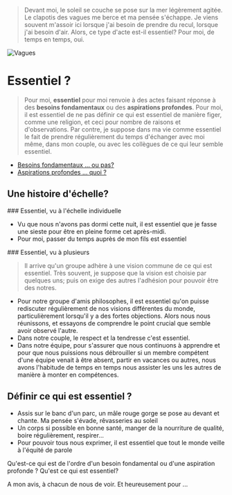 > Devant moi, le soleil se couche se pose sur la mer légèrement agitée. Le clapotis des vagues me berce et ma pensée s'échappe. Je viens souvent m'assoir ici lorsque j'ai besoin de prendre du recul, lorsque j'ai besoin d'air. Alors, ce type d'acte est-il essentiel? Pour moi, de temps en temps, oui.

![Vagues](http://img2.hebus.com/hebus_2012/11/10/preview/1352546939_50559.jpg)

# Essentiel ?

> Pour moi, **essentiel** pour moi renvoie à des actes faisant réponse à des **besoins fondamentaux** ou des **aspirations profondes**. Pour moi, il est essentiel de ne pas définir ce qui est essentiel de manière figer, comme une religion, et ceci pour nombre de raisons et d'observations. Par contre, je suppose dans ma vie comme essentiel le fait de prendre régulièrement du temps d'échanger avec moi même, dans mon couple, ou avec les collègues de ce qui leur semble essentiel. 

* [Besoins fondamentaux ... ou pas?](http://www.multibao.org/wolffthomas/articles/3_besoins_fondamentaux_ou_pas.md)
*  [Aspirations profondes ... quoi ?](http://www.multibao.org/wolffthomas/articles/4_polir_les_aspirations.md)

## Une histoire d'échelle? 

### Essentiel, vu à l'échelle individuelle

* Vu que nous n'avons pas dormi cette nuit, il est essentiel que je fasse une sieste pour être en pleine forme cet après-midi. 
* Pour moi, passer du temps auprès de mon fils est essentiel 

### Essentiel, vu à plusieurs

> Il arrive qu'un groupe adhère à une vision commune de ce qui est essentiel. Très souvent, je suppose que la vision est choisie par quelques uns; puis on exige des autres l'adhésion pour pouvoir être des notres. 

* Pour notre groupe d'amis philosophes, il est essentiel qu'on puisse rediscuter régulièrement de nos visions différentes du monde, particulièrement lorsqu'il y a des fortes objections. Alors nous nous réunissons, et essayons de comprendre le point crucial que semble avoir observé l'autre. 
* Dans notre couple, le respect et la tendresse c'est essentiel.
* Dans notre équipe, pour s'assurer que nous continuons à apprendre et pour que nous puissions nous débrouiller si un membre compétent d'une équipe venait à être absent, partir en vacances ou autres, nous avons l'habitude de temps en temps nous assister les uns les autres de manière à monter en compétences. 

## Définir ce qui est essentiel ? 

* Assis sur le banc d'un parc, un mâle rouge gorge se pose au devant et chante. Ma pensée s'évade, rêvasseries au soleil
* Un corps si possible en bonne santé, manger de la nourriture de qualité, boire régulièrement, respirer... 
* Pour pouvoir tous nous exprimer, il est essentiel que tout le monde veille à l'équité de parole

Qu'est-ce qui est de l'ordre d'un besoin fondamental ou d'une aspiration profonde ? Qu'est ce qui est essentiel? 

A mon avis, à chacun de nous de voir. Et heureusement pour ...



